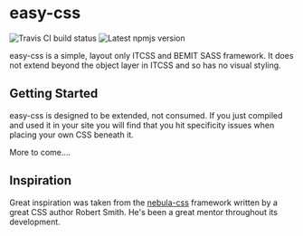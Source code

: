 # easy-css
![Travis CI build status](https://travis-ci.org/LeeCheneler/easy-css.svg?branch=master)
![Latest npmjs version](https://badge.fury.io/js/easy-css.svg)

easy-css is a simple, layout only ITCSS and BEMIT SASS framework. It does not extend beyond the object layer in ITCSS and so has no visual styling.

## Getting Started

easy-css is designed to be extended, not consumed. If you just compiled and used it in your site you will find that you hit specificity issues when placing your own CSS beneath it.

More to come....

## Inspiration
Great inspiration was taken from the [nebula-css](https://github.com/rbrtsmith/nebula-css) framework written by a great CSS author Robert Smith. He's been a great mentor throughout its development.
